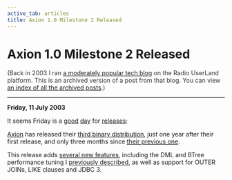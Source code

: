 ```yaml
---
active_tab: articles
title: Axion 1.0 Milestone 2 Released
---
```

# Axion 1.0 Milestone 2 Released

<div style="color:#333">(Back in 2003 I ran <a href="http://radio.weblogs.com/0122027/">a moderately popular tech blog</a> on the Radio UserLand platform.  This is an archived version of a post from that blog. You can view <a href="/articles/radio-blog/index.html">an index of all the archived posts</a>.)</div><hr>
<b>Friday, 11 July 2003</b>
<p>
It seems Friday is a <a href="http://www.zonic-temple.org/zonic-temple/Main/blog/permalink?fn=perpojo_release" title="Today is release day for PerPOJO">good</a> <a href="http://blogs.werken.com/people/bob/archives/000218.html" title="drools 2.0-beta-11">day</a> for <a href="http://blogs.codehaus.org/projects/aspectwerkz/archives/000097.html" title="AspectWerkz 0.7.2 is released">releases</a>:
</p><p>
<a href="http://axion.tigris.org/index.html" title="Axion: Java RDBMS">Axion</a> has released their <a href="http://axion.tigris.org/releases/1.0M2/index.html" title="Axion: Releases: 1.0 Milestone 2">third binary distribution</a>, just one year after their first release, and only three months since <a href="http://radio.weblogs.com/0122027/2003/03/29.html#a4" title="29 March 2003: Axion 1.0 Milestone 1 Released">their previous one</a>.
</p><p>
This release adds <a href="http://axion.tigris.org/releases/1.0M2/release-notes.html" title="Axion: Releases: 1.0 Milestone 2: Release Notes">several new features</a>, including the DML and BTree performance tuning I <a href="http://radio.weblogs.com/0122027/2003/05/05.html#a29" title="5 May 2003: The Pleasures of Profiling">previously described</a>, as well as support for OUTER JOINs, LIKE clauses and JDBC 3.
</p>
